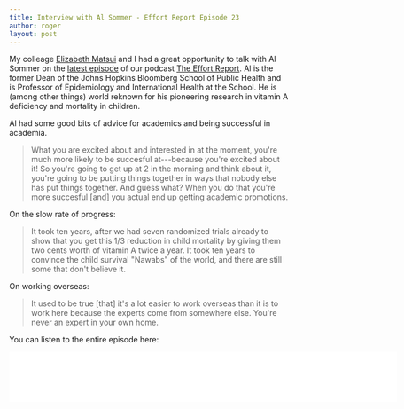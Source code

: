 ```yaml
---
title: Interview with Al Sommer - Effort Report Episode 23
author: roger
layout: post
---
```


My colleage [Elizabeth Matsui](https://twitter.com/elizabethmatsui) and I had a great opportunity to talk with Al Sommer on the [latest episode](http://effortreport.libsyn.com/23-special-guest-al-sommer) of our podcast [The Effort Report](http://effortreport.libsyn.com). Al is the former Dean of the Johns Hopkins Bloomberg School of Public Health and is Professor of Epidemiology and International Health at the School. He is (among other things) world reknown for his pioneering research in vitamin A deficiency and mortality in children.

Al had some good bits of advice for academics and being successful in academia.

> What you are excited about and interested in at the moment, you're much more likely to be succesful at---because you're excited about it! So you're going to get up at 2 in the morning and think about it, you're going to be putting things together in ways that nobody else has put things together. And guess what? When you do that you're more succesful [and] you actual end up getting academic promotions. 

On the slow rate of progress:

> It took ten years, after we had seven randomized trials already to show that you get this 1/3 reduction in child mortality by giving them two cents worth of vitamin A twice a year. It took ten years to convince the child survival "Nawabs" of the world, and there are still some that don't believe it. 

On working overseas:

> It used to be true [that] it's a lot easier to work overseas than it is to work here because the experts come from somewhere else. You're never an expert in your own home. 

You can listen to the entire episode here:

<iframe style="border: none" src="//html5-player.libsyn.com/embed/episode/id/4992405/height/90/width/700/theme/custom/autonext/no/thumbnail/yes/autoplay/no/preload/no/no_addthis/no/direction/forward/render-playlist/no/custom-color/87A93A/" height="90" width="700" scrolling="no"  allowfullscreen webkitallowfullscreen mozallowfullscreen oallowfullscreen msallowfullscreen></iframe>